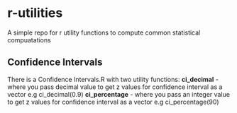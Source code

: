 # r-utilities
A simple repo for r utility functions to compute common statistical compuatations

## Confidence Intervals
There is a Confidence Intervals.R with two utility functions:
**ci_decimal** - where you pass decimal value to get z values for confidence interval as a vector e.g ci_decimal(0.9)
**ci_percentage** - where you pass an integer value to get z values for confidence interval as a vector e.g ci_percentage(90)